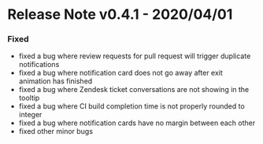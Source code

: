 # Release Note v0.4.1 - 2020/04/01

### Fixed

* fixed a bug where review requests for pull request will trigger duplicate notifications
* fixed a bug where notification card does not go away after exit animation has finished
* fixed a bug where Zendesk ticket conversations are not showing in the tooltip
* fixed a bug where CI build completion time is not properly rounded to integer
* fixed a bug where notification cards have no margin between each other
* fixed other minor bugs
